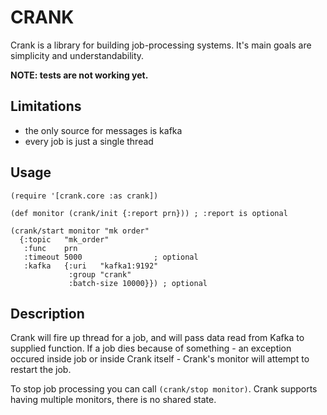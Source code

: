 # CRANK

Crank is a library for building job-processing systems. It's main goals are
simplicity and understandability.

**NOTE: tests are not working yet.**

## Limitations

- the only source for messages is kafka
- every job is just a single thread

## Usage

```
(require '[crank.core :as crank])

(def monitor (crank/init {:report prn})) ; :report is optional

(crank/start monitor "mk order"
  {:topic   "mk_order"
   :func    prn
   :timeout 5000                ; optional
   :kafka   {:uri   "kafka1:9192"
             :group "crank"
             :batch-size 10000}}) ; optional
```

## Description

Crank will fire up thread for a job, and will pass data read from Kafka to
supplied function. If a job dies because of something - an exception occured
inside job or inside Crank itself - Crank's monitor will attempt to restart the
job.

To stop job processing you can call `(crank/stop monitor)`. Crank supports
having multiple monitors, there is no shared state.
